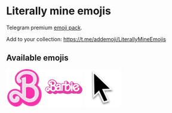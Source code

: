 # Literally mine emojis
Telegram premium [emoji pack](https://t.me/addemoji/LiterallyMineEmojis).

Add to your collection: https://t.me/addemoji/LiterallyMineEmojis

## Available emojis
![B(arbie)](static/B(arbie).png)
![Barbie](static/Barbie.png)
![mac-cursor](static/mac-cursor.png)